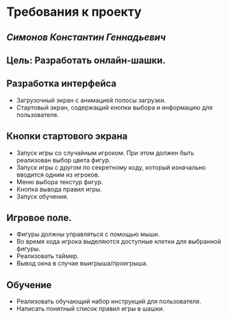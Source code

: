 # **Требования к проекту**		
## *Симонов Константин Геннадьевич*

## Цель: Разработать онлайн-шашки.
## Разработка интерфейса
* Загрузочный экран c анимацией полосы загрузки.
* Стартовый экран, содержащий кнопки выбора и информацию для пользователя.
## Кнопки стартового экрана
* Запуск игры со случайным игроком. При этом должен быть реализован выбор цвета фигур.
* Запуск игры с другом по секретному коду, который изначально вводится одним из игроков.
* Меню выбора текстур фигур.
* Кнопка вывода правил игры.
* Запуск обучения.
## Игровое поле.
* Фигуры должны управляться с помощью мыши.
* Во время хода игрока выделяются доступные клетки для выбранной фигуры.
* Реализовать таймер.
* Вывод окна в случае выигрыша/проигрыша.
## Обучение
* Реализовать обучающий набор инструкций для пользователя.
* Написать понятный список правил игры в шашки.
